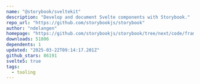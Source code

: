 ```yaml
---
name: "@storybook/sveltekit"
description: "Develop and document Svelte components with Storybook."
repo_url: "https://github.com/storybookjs/storybook"
author: "ndelangen"
homepage: "https://github.com/storybookjs/storybook/tree/next/code/frameworks/sveltekit"
downloads: 51806
dependents: 1
updated: "2025-03-22T09:14:17.201Z"
github_stars: 86191
svelte5: true
tags: 
  - tooling
---
```


